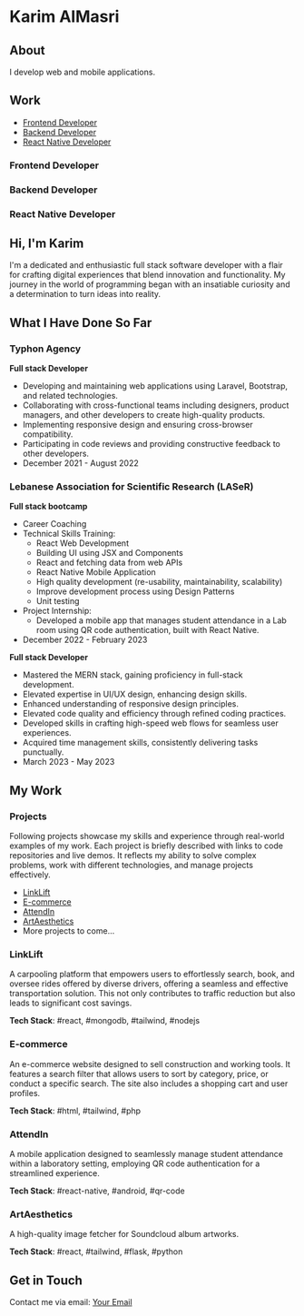 # Karim AlMasri

## About

I develop web and mobile applications.

## Work

- [Frontend Developer](#frontend-developer)
- [Backend Developer](#backend-developer)
- [React Native Developer](#react-native-developer)

### Frontend Developer

### Backend Developer

### React Native Developer

## Hi, I'm Karim

I'm a dedicated and enthusiastic full stack software developer with a flair for crafting digital experiences that blend innovation and functionality. My journey in the world of programming began with an insatiable curiosity and a determination to turn ideas into reality.

## What I Have Done So Far

### Typhon Agency

**Full stack Developer**
- Developing and maintaining web applications using Laravel, Bootstrap, and related technologies.
- Collaborating with cross-functional teams including designers, product managers, and other developers to create high-quality products.
- Implementing responsive design and ensuring cross-browser compatibility.
- Participating in code reviews and providing constructive feedback to other developers.
- December 2021 - August 2022

### Lebanese Association for Scientific Research (LASeR)

**Full stack bootcamp**
- Career Coaching
- Technical Skills Training:
  - React Web Development
  - Building UI using JSX and Components
  - React and fetching data from web APIs
  - React Native Mobile Application
  - High quality development (re-usability, maintainability, scalability)
  - Improve development process using Design Patterns
  - Unit testing
- Project Internship:
  - Developed a mobile app that manages student attendance in a Lab room using QR code authentication, built with React Native.
- December 2022 - February 2023

**Full stack Developer**
- Mastered the MERN stack, gaining proficiency in full-stack development.
- Elevated expertise in UI/UX design, enhancing design skills.
- Enhanced understanding of responsive design principles.
- Elevated code quality and efficiency through refined coding practices.
- Developed skills in crafting high-speed web flows for seamless user experiences.
- Acquired time management skills, consistently delivering tasks punctually.
- March 2023 - May 2023

## My Work

### Projects

Following projects showcase my skills and experience through real-world examples of my work. Each project is briefly described with links to code repositories and live demos. It reflects my ability to solve complex problems, work with different technologies, and manage projects effectively.

- [LinkLift](#linklift)
- [E-commerce](#e-commerce)
- [AttendIn](#attendin)
- [ArtAesthetics](#artaesthetics)
- More projects to come...

### LinkLift

A carpooling platform that empowers users to effortlessly search, book, and oversee rides offered by diverse drivers, offering a seamless and effective transportation solution. This not only contributes to traffic reduction but also leads to significant cost savings.

**Tech Stack**: #react, #mongodb, #tailwind, #nodejs

### E-commerce

An e-commerce website designed to sell construction and working tools. It features a search filter that allows users to sort by category, price, or conduct a specific search. The site also includes a shopping cart and user profiles.

**Tech Stack**: #html, #tailwind, #php

### AttendIn

A mobile application designed to seamlessly manage student attendance within a laboratory setting, employing QR code authentication for a streamlined experience.

**Tech Stack**: #react-native, #android, #qr-code

### ArtAesthetics

A high-quality image fetcher for Soundcloud album artworks.

**Tech Stack**: #react, #tailwind, #flask, #python

## Get in Touch

Contact me via email: [Your Email](mailto:your.email@example.com)
